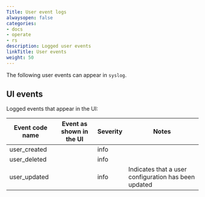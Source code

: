```yaml
---
Title: User event logs
alwaysopen: false
categories:
- docs
- operate
- rs
description: Logged user events
linkTitle: User events
weight: 50
---
```


The following user events can appear in `syslog`.

## UI events

Logged events that appear in the UI:

| Event code name | Event as shown in the UI | Severity | Notes |
|-----------------|--------------------------|----------|-------|
| user_created | | info |  |
| user_deleted | | info |  |
| user_updated | | info | Indicates that a user configuration has been updated |
